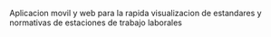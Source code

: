 Aplicacion movil y web para la rapida visualizacion de estandares y normativas de estaciones de trabajo laborales

